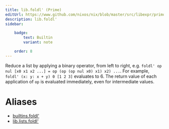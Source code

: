 ```yaml
---
title: lib.foldl' (Prime)
editUrl: https://www.github.com/nixos/nix/blob/master/src/libexpr/primops.cc
description: lib.foldl'
sidebar:

    badge:
        text: Builtin
        variant: note

    order: 8
---
```


Reduce a list by applying a binary operator, from left to right,
e.g. `foldl' op nul [x0 x1 x2 ...] = op (op (op nul x0) x1) x2)
...`. For example, `foldl' (x: y: x + y) 0 [1 2 3]` evaluates to 6.
The return value of each application of `op` is evaluated immediately,
even for intermediate values.


# Aliases

- [builtins.foldl'](reference/builtins/builtins-foldl' (Prime))
- [lib.lists.foldl'](reference/lib/lists/lib-lists-foldl' (Prime))


